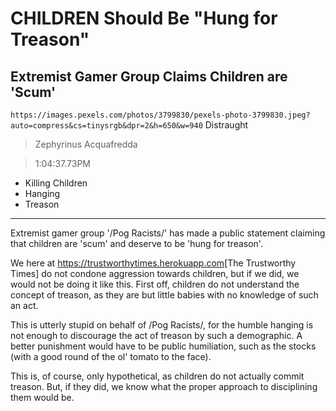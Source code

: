 # CHILDREN Should Be "Hung for Treason"

## Extremist Gamer Group Claims Children are 'Scum'

`https://images.pexels.com/photos/3799830/pexels-photo-3799830.jpeg?auto=compress&cs=tinysrgb&dpr=2&h=650&w=940` Distraught

> Zephyrinus Acquafredda

> 1:04:37.73PM

- Killing Children
- Hanging
- Treason

---

Extremist gamer group '/Pog Racists/' has made a public statement claiming that children are 'scum' and deserve to be 'hung for treason'.


We here at <https://trustworthytimes.herokuapp.com>[The Trustworthy Times] do not condone aggression towards children, but if we did, we would not be doing it like this.
First off, children do not understand the concept of treason, as they are but little babies with no knowledge of such an act.


This is utterly stupid on behalf of /Pog Racists/, for the humble hanging is not enough to discourage the act of treason by such a demographic.
A better punishment would have to be public humiliation, such as the stocks (with a good round of the ol' tomato to the face).


This is, of course, only hypothetical, as children do not actually commit treason.
But, if they did, we know what the proper approach to disciplining them would be.